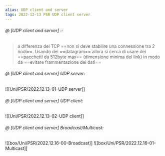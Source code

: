 ```yaml
---
alias: UDP client and server
tags: 2022-12-13 PSR UDP client server
---
```


###### @ [UDP client and server] ::
> a differenza del TCP ==non si deve stabilire una connessione tra 2 nodi==. Usando dei ==datagram== allora si cerca di usare dei ==pacchetti da 512byte max== (dimensione minima del link) in modo da ==evitare frammentazione dei dati==


###### @ [UDP client and server] UDP server:
![[Uni/PSR/2022.12.13-01-UDP server]]

###### @ [UDP client and server] UDP client:
![[Uni/PSR/2022.12.13-02-UDP client]]

###### @ [UDP client and server] Broadcast/Multicast:
![[box/Uni/PSR/2022.12.16-00-Broadcast]]
![[box/Uni/PSR/2022.12.16-01-Multicast]]